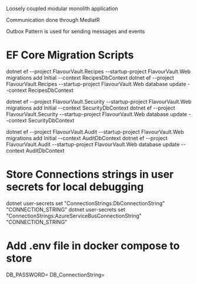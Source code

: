Loosely coupled modular monolith application

Communication done through MediatR

Outbox Pattern is used for sending messages and events

# EF Core Migration Scripts

dotnet ef --project FlavourVault.Recipes --startup-project FlavourVault.Web migrations add Initial --context RecipesDbContext
dotnet ef --project FlavourVault.Recipes --startup-project FlavourVault.Web database update --context RecipesDbContext

dotnet ef --project FlavourVault.Security --startup-project FlavourVault.Web migrations add Initial --context SecurityDbContext
dotnet ef --project FlavourVault.Security --startup-project FlavourVault.Web database update --context SecurityDbContext

dotnet ef --project FlavourVault.Audit --startup-project FlavourVault.Web migrations add Initial --context AuditDbContext
dotnet ef --project FlavourVault.Audit --startup-project FlavourVault.Web database update --context AuditDbContext

# Store Connections strings in user secrets for local debugging
 dotnet user-secrets set "ConnectionStrings:DbConnectionString" "CONNECTION_STRING"
 dotnet user-secrets set "ConnectionStrings:AzureServiceBusConnectionString" "CONNECTION_STRING"

# Add .env file in docker compose to store
DB_PASSWORD=
DB_ConnectionString=